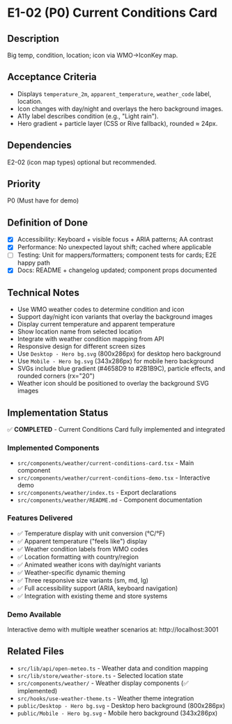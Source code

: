 # E1-02 (P0) Current Conditions Card

## Description
Big temp, condition, location; icon via WMO→IconKey map.

## Acceptance Criteria

* Displays `temperature_2m`, `apparent_temperature`, `weather_code` label, location.
* Icon changes with day/night and overlays the hero background images.
* A11y label describes condition (e.g., "Light rain").
* Hero gradient + particle layer (CSS or Rive fallback), rounded ≈ 24px.


## Dependencies
E2-02 (icon map types) optional but recommended.

## Priority
P0 (Must have for demo)

## Definition of Done
- [x] Accessibility: Keyboard + visible focus + ARIA patterns; AA contrast
- [x] Performance: No unexpected layout shift; cached where applicable
- [ ] Testing: Unit for mappers/formatters; component tests for cards; E2E happy path
- [x] Docs: README + changelog updated; component props documented

## Technical Notes
- Use WMO weather codes to determine condition and icon
- Support day/night icon variants that overlay the background images
- Display current temperature and apparent temperature
- Show location name from selected location
- Integrate with weather condition mapping from API
- Responsive design for different screen sizes
- Use `Desktop - Hero bg.svg` (800x286px) for desktop hero background
- Use `Mobile - Hero bg.svg` (343x286px) for mobile hero background
- SVGs include blue gradient (#4658D9 to #2B1B9C), particle effects, and rounded corners (rx="20")
- Weather icon should be positioned to overlay the background SVG images

## Implementation Status
✅ **COMPLETED** - Current Conditions Card fully implemented and integrated

### Implemented Components
- `src/components/weather/current-conditions-card.tsx` - Main component
- `src/components/weather/current-conditions-demo.tsx` - Interactive demo
- `src/components/weather/index.ts` - Export declarations
- `src/components/weather/README.md` - Component documentation

### Features Delivered
- ✅ Temperature display with unit conversion (°C/°F)
- ✅ Apparent temperature ("feels like") display
- ✅ Weather condition labels from WMO codes
- ✅ Location formatting with country/region
- ✅ Animated weather icons with day/night variants
- ✅ Weather-specific dynamic theming
- ✅ Three responsive size variants (sm, md, lg)
- ✅ Full accessibility support (ARIA, keyboard navigation)
- ✅ Integration with existing theme and store systems

### Demo Available
Interactive demo with multiple weather scenarios at: http://localhost:3001

## Related Files
- `src/lib/api/open-meteo.ts` - Weather data and condition mapping
- `src/lib/store/weather-store.ts` - Selected location state
- `src/components/weather/` - Weather display components (✅ implemented)
- `src/hooks/use-weather-theme.ts` - Weather theme integration
- `public/Desktop - Hero bg.svg` - Desktop hero background (800x286px)
- `public/Mobile - Hero bg.svg` - Mobile hero background (343x286px)
